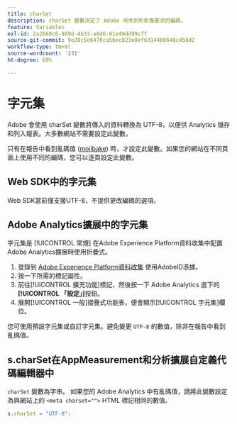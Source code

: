```yaml
---
title: charSet
description: charSet 變數決定了 Adobe 用來剖析影像要求的編碼。
feature: Variables
exl-id: 2a2660c6-809d-4b33-a846-01e49dd99c7f
source-git-commit: 9e20c5e6470ca5bec823e8ef6314468648c458d2
workflow-type: tm+mt
source-wordcount: '231'
ht-degree: 69%

---
```


# 字元集

Adobe 會使用 charSet 變數將傳入的資料轉換為 UTF-8，以便供 Analytics 儲存和列入報表。大多數網站不需要設定此變數。

只有在報告中看到亂碼值 ([mojibake](https://en.wikipedia.org/wiki/Mojibake)) 時，才設定此變數。如果您的網站在不同頁面上使用不同的編碼，您可以逐頁設定此變數。

## Web SDK中的字元集

Web SDK當前僅支援UTF-8，不提供更改編碼的選項。

## Adobe Analytics擴展中的字元集

字元集是 [!UICONTROL 常規] 在Adobe Experience Platform資料收集中配置Adobe Analytics擴展時使用折疊式。

1. 登錄到 [Adobe Experience Platform資料收集](https://experience.adobe.com/data-collection) 使用AdobeID憑據。
1. 按一下所需的標記屬性。
1. 前往[!UICONTROL 擴充功能]標記，然後按一下 Adobe Analytics 底下的&#x200B;**[!UICONTROL 「設定」]**&#x200B;按鈕。
1. 展開[!UICONTROL 一般]摺疊式功能表，便會顯示[!UICONTROL 字元集]欄位。

您可使用預設字元集或自訂字元集。避免變更 `UTF-8` 的數值，除非在報告中看到亂碼值。

## s.charSet在AppMeasurement和分析擴展自定義代碼編輯器中

`charSet` 變數為字串。 如果您的 Adobe Analytics 中有亂碼值，請將此變數設定為與網站上的 `<meta charset="">` HTML 標記相同的數值。

```js
s.charSet = "UTF-8";
```
